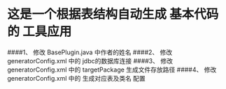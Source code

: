 # 这是一个根据表结构自动生成 基本代码的 工具应用
####1、 修改 BasePlugin.java 中作者的姓名
####2、 修改  generatorConfig.xml 中的 jdbc的数据库连接 
####3、 修改 generatorConfig.xml 中的 targetPackage 生成文件存放路径
####4、 修改 generatorConfig.xml 中的 生成对应表及类名 配置
